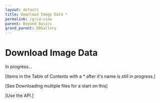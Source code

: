 ```yaml
---
layout: default
title: Download Image Data *
permalink: /grid-view
parent: Beyond Basics
grand_parent: DBGallery
---
```


# Download Image Data

In progress...

[Items in the Table of Contents with a * after it's name is still in progress.]



[See Downloading multiple files for a start on this]

[Use the API.]
